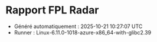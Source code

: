 # Rapport FPL Radar

- Généré automatiquement : 2025-10-21 10:27:07 UTC
- Runner : Linux-6.11.0-1018-azure-x86_64-with-glibc2.39

